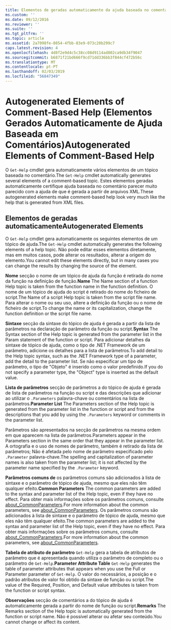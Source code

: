 ```yaml
---
title: Elementos de geradas automaticamente da ajuda baseada no comentário | Documentos da Microsoft
ms.custom: ''
ms.date: 09/12/2016
ms.reviewer: ''
ms.suite: ''
ms.tgt_pltfrm: ''
ms.topic: article
ms.assetid: 2a7098fe-0854-4fbb-83e9-073c20b299c7
caps.latest.revision: 4
ms.openlocfilehash: 4d8f2e9d4c5c38cc08d9114ad802ca9db34f9047
ms.sourcegitcommit: b6871f21bd666f9cd71dd336bb3f844cf472b56c
ms.translationtype: MT
ms.contentlocale: pt-PT
ms.lasthandoff: 02/03/2019
ms.locfileid: "56847349"
---
```

# <a name="autogenerated-elements-of-comment-based-help"></a><span data-ttu-id="8b06a-102">Autogenerated Elements of Comment-Based Help (Elementos Gerados Automaticamente de Ajuda Baseada em Comentários)</span><span class="sxs-lookup"><span data-stu-id="8b06a-102">Autogenerated Elements of Comment-Based Help</span></span>

<span data-ttu-id="8b06a-103">O `Get-Help` cmdlet gera automaticamente vários elementos de um tópico baseada no comentário.</span><span class="sxs-lookup"><span data-stu-id="8b06a-103">The `Get-Help` cmdlet automatically generates several elements of a comment-based topic.</span></span> <span data-ttu-id="8b06a-104">Estes elementos geradas automaticamente certifique ajuda baseada no comentário parecer muito parecido com a ajuda de que é gerada a partir de arquivos XML.</span><span class="sxs-lookup"><span data-stu-id="8b06a-104">These autogenerated elements make comment-based help look very much like the help that is generated from XML files.</span></span>

## <a name="autogenerated-elements"></a><span data-ttu-id="8b06a-105">Elementos de geradas automaticamente</span><span class="sxs-lookup"><span data-stu-id="8b06a-105">Autogenerated Elements</span></span>

<span data-ttu-id="8b06a-106">O `Get-Help` cmdlet gera automaticamente os seguintes elementos de um tópico de ajuda.</span><span class="sxs-lookup"><span data-stu-id="8b06a-106">The `Get-Help` cmdlet automatically generates the following elements of a help topic.</span></span> <span data-ttu-id="8b06a-107">Não pode editar esses elementos diretamente, mas em muitos casos, pode alterar os resultados, alterar a origem do elemento.</span><span class="sxs-lookup"><span data-stu-id="8b06a-107">You cannot edit these elements directly, but in many cases you can change the results by changing the source of the element.</span></span>

<span data-ttu-id="8b06a-108">**Nome** secção o nome de um tópico de ajuda da função é retirada do nome da função na definição de função.</span><span class="sxs-lookup"><span data-stu-id="8b06a-108">**Name** The Name section of a function Help topic is taken from the function name in the function definition.</span></span> <span data-ttu-id="8b06a-109">O nome de um tópico de ajuda do script é retirado do nome do ficheiro de script.</span><span class="sxs-lookup"><span data-stu-id="8b06a-109">The Name of a script Help topic is taken from the script file name.</span></span> <span data-ttu-id="8b06a-110">Para alterar o nome ou seu uso, altere a definição da função ou o nome de ficheiro de script.</span><span class="sxs-lookup"><span data-stu-id="8b06a-110">To change the name or its capitalization, change the function definition or the script file name.</span></span>

<span data-ttu-id="8b06a-111">**Sintaxe** secção da sintaxe do tópico de ajuda é gerada a partir da lista de parâmetros na declaração de parâmetro da função ou script.</span><span class="sxs-lookup"><span data-stu-id="8b06a-111">**Syntax** The Syntax section of the Help topic is generated from the parameter list in the Param statement of the function or script.</span></span> <span data-ttu-id="8b06a-112">Para adicionar detalhes da sintaxe de tópico de ajuda, como o tipo de .NET Framework de um parâmetro, adicione os detalhes para a lista de parâmetros.</span><span class="sxs-lookup"><span data-stu-id="8b06a-112">To add detail to the Help topic syntax, such as the .NET Framework type of a parameter, add the detail to the parameter list.</span></span> <span data-ttu-id="8b06a-113">Se não especificar um tipo de parâmetro, o tipo de "Objeto" é inserido como o valor predefinido.</span><span class="sxs-lookup"><span data-stu-id="8b06a-113">If you do not specify a parameter type, the "Object" type is inserted as the default value.</span></span>

<span data-ttu-id="8b06a-114">**Lista de parâmetros** secção de parâmetros a do tópico de ajuda é gerada de lista de parâmetros na função ou script e das descrições que adicionar ao utilizar o `.Parameters` palavra-chave ou comentários na lista de parâmetros.</span><span class="sxs-lookup"><span data-stu-id="8b06a-114">**Parameter List** The Parameters section of the Help topic is generated from the parameter list in the function or script and from the descriptions that you add by using the `.Parameters` keyword or comments in the parameter list.</span></span>

<span data-ttu-id="8b06a-115">Parâmetros são apresentados na secção de parâmetros na mesma ordem em que aparecem na lista de parâmetros.</span><span class="sxs-lookup"><span data-stu-id="8b06a-115">Parameters appear in the Parameters section in the same order that they appear in the parameter list.</span></span> <span data-ttu-id="8b06a-116">A ortografia e o uso de nomes de parâmetro, também é retirado da lista de parâmetros; Não é afetada pelo nome de parâmetro especificado pelo `.Parameter` palavra-chave.</span><span class="sxs-lookup"><span data-stu-id="8b06a-116">The spelling and capitalization of parameter names is also taken from the parameter list; it is not affected by the parameter name specified by the `.Parameter` keyword.</span></span>

<span data-ttu-id="8b06a-117">**Parâmetros comuns de** os parâmetros comuns são adicionados à lista de sintaxe e o parâmetro de tópico de ajuda, mesmo que eles não têm qualquer efeito.</span><span class="sxs-lookup"><span data-stu-id="8b06a-117">**Common Parameters** The common parameters are added to the syntax and parameter list of the Help topic, even if they have no effect.</span></span> <span data-ttu-id="8b06a-118">Para obter mais informações sobre os parâmetros comuns, consulte [about_CommonParameters](/powershell/module/microsoft.powershell.core/about/about_commonparameters).</span><span class="sxs-lookup"><span data-stu-id="8b06a-118">For more information about the common parameters, see [about_CommonParameters](/powershell/module/microsoft.powershell.core/about/about_commonparameters).</span></span>
<span data-ttu-id="8b06a-119">Os parâmetros comuns são adicionados à lista de sintaxe e o parâmetro de tópico de ajuda, mesmo que eles não têm qualquer efeito.</span><span class="sxs-lookup"><span data-stu-id="8b06a-119">The common parameters are added to the syntax and parameter list of the Help topic, even if they have no effect.</span></span> <span data-ttu-id="8b06a-120">Para obter mais informações sobre os parâmetros comuns, consulte [about_CommonParameters](/powershell/module/microsoft.powershell.core/about/about_commonparameters).</span><span class="sxs-lookup"><span data-stu-id="8b06a-120">For more information about the common parameters, see [about_CommonParameters](/powershell/module/microsoft.powershell.core/about/about_commonparameters).</span></span>

<span data-ttu-id="8b06a-121">**Tabela de atributo de parâmetro** 
 `Get-Help` gera a tabela de atributos de parâmetro que é apresentada quando utiliza o parâmetro de completo ou o parâmetro de `Get-Help`.</span><span class="sxs-lookup"><span data-stu-id="8b06a-121">**Parameter Attribute Table**
`Get-Help` generates the table of parameter attributes that appears when you use the Full or Parameter parameter of `Get-Help`.</span></span> <span data-ttu-id="8b06a-122">O valor do necessários, a posição e o padrão atributos de valor foi obtido da sintaxe de função ou script.</span><span class="sxs-lookup"><span data-stu-id="8b06a-122">The value of the Required, Position, and Default value attributes is taken from the function or script syntax.</span></span>

<span data-ttu-id="8b06a-123">**Observações** secção de comentários a do tópico de ajuda é automaticamente gerada a partir do nome de função ou script.</span><span class="sxs-lookup"><span data-stu-id="8b06a-123">**Remarks** The Remarks section of the Help topic is automatically generated from the function or script name.</span></span> <span data-ttu-id="8b06a-124">Não é possível alterar ou afetar seu conteúdo.</span><span class="sxs-lookup"><span data-stu-id="8b06a-124">You cannot change or affect its content.</span></span>
